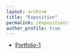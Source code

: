 ```yaml
---
layout: archive
title: "Exposition"
permalink: /exposition/
author_profile: true
---
```


* [Portfolio-1](_exposition/portfolio-1.md)
